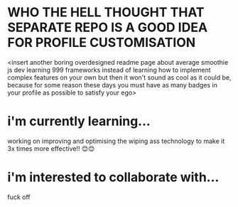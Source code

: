 # WHO THE HELL THOUGHT THAT SEPARATE REPO IS A GOOD IDEA FOR PROFILE CUSTOMISATION
<insert another boring overdesigned readme page about average smoothie js dev learning 999 frameworks instead of learning how to implement complex features on your own but then it won't sound as cool as it could be, because for some reason these days you must have as many badges in your profile as possible to satisfy your ego>

# i'm currently learning...
working on improving and optimising the wiping ass technology to make it 3x times more effective!! 😊😊

# i'm interested to collaborate with...
fuck off
